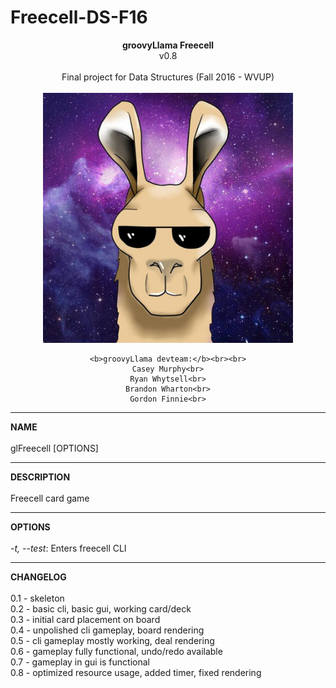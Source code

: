 # Freecell-DS-F16
<div align="center">
	<b>groovyLlama Freecell</b><br>
	v0.8<br><br>
	Final project for Data Structures (Fall 2016 - WVUP)<br><br>
	<img src="https://github.com/st01k/Freecell-DS-F16/blob/master/src/client/gui/images/groovyLlama.jpg?raw=true" alt="groovyLlama" height="400" width="400"><br>

	<b>groovyLlama devteam:</b><br><br>
	Casey Murphy<br>
	Ryan Whytsell<br>
	Brandon Wharton<br>
	Gordon Finnie<br>
</div>
<hr>
<b>NAME</b><br><br>
glFreecell [OPTIONS]
<hr>
<b>DESCRIPTION</b><br><br>
Freecell card game
<hr>
<b>OPTIONS</b><br><br>
<i>-t, --test</i>: Enters freecell CLI<br>
<hr>
<b>CHANGELOG</b><br><br>
0.1 -   skeleton<br>
0.2 -   basic cli, basic gui, working card/deck<br>
0.3 -   initial card placement on board<br>
0.4 -   unpolished cli gameplay, board rendering<br>
0.5 -   cli gameplay mostly working, deal rendering<br>
0.6 -		gameplay fully functional, undo/redo available<br>
0.7 -		gameplay in gui is functional<br>
0.8 -		optimized resource usage, added timer, fixed rendering<br>

